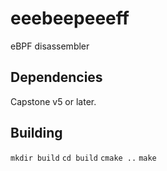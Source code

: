 # eeebeepeeeff
eBPF disassembler

## Dependencies
Capstone v5 or later.

## Building
`mkdir build`
`cd build`
`cmake ..`
`make`